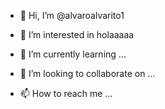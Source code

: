 - 👋 Hi, I’m @alvaroalvarito1
- 👀 I’m interested in holaaaaa

- 🌱 I’m currently learning ...
- 💞️ I’m looking to collaborate on ...
- 📫 How to reach me ...

<!---
alvaroalvarito1/alvaroalvarito1 is a ✨ special ✨ repository because its `README.md` (this file) appears on your GitHub profile.
You can click the Preview link to take a look at your changes.
--->
